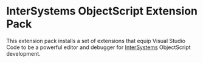 # InterSystems ObjectScript Extension Pack

This extension pack installs a set of extensions that equip Visual Studio Code to be a powerful editor and debugger for [InterSystems](https://www.intersystems.com/) ObjectScript development.
